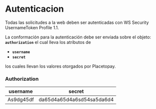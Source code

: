 # Autenticacion

Todas las solicitudes a la web deben ser autenticadas con WS Security UsernameToken Profile 1.1.

La conformación para la autenticación debe ser enviada sobre el objeto: **`authorization`** el cual lleva los atributos de 
 * **`username`**
 * **`secret`** 

los cuales llevan los valores otorgados por Placetopay.

### Authorization

username | secret | 
---------|----------|
As9dg45df| da65d4a65d4a6sd54sa5da6d4
